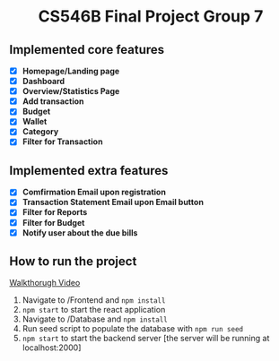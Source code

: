 <h1 align="center">CS546B Final Project Group 7</h1>

## Implemented core features

- [x] **Homepage/Landing page**
- [x] **Dashboard**
- [x] **Overview/Statistics Page** 
- [x] **Add transaction**
- [x] **Budget**
- [x] **Wallet**
- [x] **Category** 
- [x] **Filter for Transaction**

## Implemented extra features

- [x] **Comfirmation Email upon registration**
- [x] **Transaction Statement Email upon Email button**
- [x] **Filter for Reports**
- [x] **Filter for Budget**
- [x] **Notify user about the due bills**

## How to run the project

[Walkthorugh Video](https://www.youtube.com/watch?v=xnAaP7VjsEE)

1. Navigate to /Frontend and `npm install`
2. `npm start` to start the react application
3. Navigate to /Database and `npm install`
3. Run seed script to populate the database with `npm run seed`
4. `npm start` to start the backend server [the server will be running at localhost:2000]
